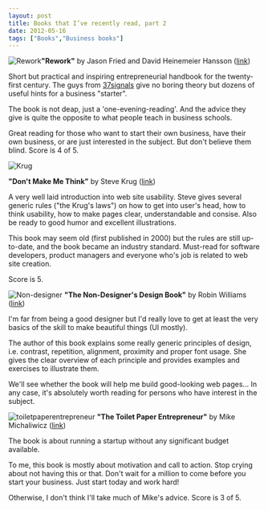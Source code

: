 ```yaml
---
layout: post
title: Books that I’ve recently read, part 2
date: 2012-05-16
tags: ["Books","Business books"]
---
```


![Rework](/rework3.jpg "rework")**"Rework"** by Jason Fried and David Heinemeier Hansson ([link](http://www.amazon.com/Rework-Jason-Fried/dp/0307463745 "Rework book"))

Short but practical and inspiring  entrepreneurial handbook for the twenty-first century. The guys from [37signals](http://37signals.com/ "37 signals") give no boring theory but dozens of useful hints for a business "starter".

The book is not deap, just a 'one-evening-reading'. And the advice they give is quite the opposite to what people teach in business schools.

Great reading for those who want to start their own business, have their own business, or are just interested in the subject. But don't believe them blind. Score is 4 of 5.

![Krug](/krug.png "krug")

**"Don't Make Me Think"** by Steve Krug ([link](http://www.amazon.com/exec/obidos/ASIN/0789723107 "Don"))

A very well laid introduction into web site usability. Steve gives several generic rules ("the Krug's laws") on how to get into user's head, how to think usability, how to make pages clear, understandable and consise. Also be ready to good humor and excellent illustrations.

This book may seem old (first published in 2000) but the rules are still up-to-date, and the book became an industry standard. Must-read for software developers, product managers and everyone who's job is related to web site creation.

Score is 5.

![Non-designer](/nondesigner.jpg "Non-designer") **"The Non-Designer's Design Book"** by Robin Williams ([link](http://www.amazon.com/exec/obidos/ASIN/0321193857 "The Non-Designer"))

I'm far from being a good designer but I'd really love to get at least the very basics of the skill to make beautiful things (UI mostly).

The author of this book explains some really generic principles of design, i.e. contrast, repetition, alignment, proximity and proper font usage. She gives the clear overview of each principle and provides examples and exercises to illustrate them.

We'll see whether the book will help me build good-looking web pages... In any case, it's absolutely worth reading for persons who have interest in the subject.

![](/toiletpaperentrepreneur.jpg "toiletpaperentrepreneur") **"The Toilet Paper Entrepreneur"** by Mike Michaliwicz ([link](http://www.toiletpaperentrepreneur.com/book/overview/ "The Toilet paper entrepreneur"))

The book is about running a startup without any significant budget available.

To me, this book is mostly about motivation and call to action. Stop crying about not having this or that. Don't wait for a million to come before you start your business. Just start today and work hard!

Otherwise, I don't think I'll take much of Mike's advice. Score is 3 of 5.